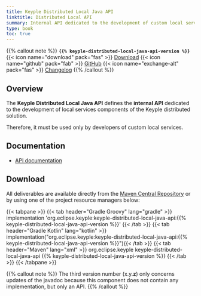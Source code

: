 ```yaml
---
title: Keyple Distributed Local Java API
linktitle: Distributed Local API
summary: Internal API dedicated to the development of custom local services components of the Keyple distributed solution.
type: book
toc: true
---
```


{{% callout note %}}
**`{{% keyple-distributed-local-java-api-version %}}`**
<span class="component-metadata">{{< icon name="download" pack="fas" >}} [Download](#download)</span>
<span class="component-metadata">{{< icon name="github" pack="fab" >}} [GitHub](https://github.com/eclipse/keyple-distributed-local-java-api/)</span>
<span class="component-metadata">{{< icon name="exchange-alt" pack="fas" >}} [Changelog](https://github.com/eclipse/keyple-distributed-local-java-api/blob/main/CHANGELOG.md)</span>
{{% /callout %}}

## Overview

The **Keyple Distributed Local Java API** defines the **internal API** dedicated to the development of local services components of the Keyple distributed solution.

Therefore, it must be used only by developers of custom local services.

## Documentation

* [API documentation](https://eclipse.github.io/keyple-distributed-local-java-api)

## Download

All deliverables are available directly from the [Maven Central Repository](https://central.sonatype.dev/search?q=keyple-distributed-local-java-api) or by using one of the project resource managers below:

{{< tabpane >}}
{{< tab header="Gradle Groovy" lang="gradle" >}}
implementation 'org.eclipse.keyple:keyple-distributed-local-java-api:{{% keyple-distributed-local-java-api-version %}}'
{{< /tab >}}
{{< tab header="Gradle Kotlin" lang="kotlin" >}}
implementation("org.eclipse.keyple:keyple-distributed-local-java-api:{{% keyple-distributed-local-java-api-version %}}"){{< /tab >}}
{{< tab header="Maven" lang="xml" >}}
<dependency>
  <groupId>org.eclipse.keyple</groupId>
  <artifactId>keyple-distributed-local-java-api</artifactId>
  <version>{{% keyple-distributed-local-java-api-version %}}</version>
</dependency>
{{< /tab >}}
{{< /tabpane >}}

{{% callout note %}}
The third version number (x.y.**z**) only concerns updates of the javadoc because this component does not contain any implementation, but only an API.
{{% /callout %}}